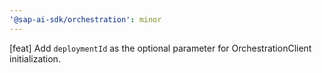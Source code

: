 ```yaml
---
'@sap-ai-sdk/orchestration': minor
---
```


[feat] Add `deploymentId` as the optional parameter for OrchestrationClient initialization.

